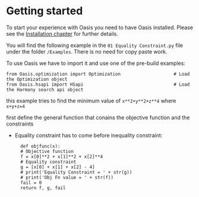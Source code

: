 # Getting started

To start your experience with Oasis you need to have Oasis installed. Please see the [Installation chapter](Installation.md) for further details.

You will find the following example in the `01 Equality Constraint.py` file under the folder `/Examples`. There is no need for copy paste work.

To use Oasis we have to import it and use one of the pre-build examples:

	from Oasis.optimization import Optimization                    # Load the Optimization object
	from Oasis.hsapi import HSapi                                  # Load the Harmony search api object

this example tries to find the minimum value of `x**2+y**2+z**4` where `x+y+z=4`

first define the general function that conains the objective function and the constraints
- Equality constraint has to come before inequality constraint:

		def objfunc(x):
        # Objective function
        f = x[0]**2 + x[1]**2 + x[2]**4
        # Equality constraint
        g = [x[0] + x[1] + x[2] - 4]
        # print('Equality Constraint = ' + str(g))
        # print('Obj Fn value = ' + str(f))
        fail = 0
        return f, g, fail
